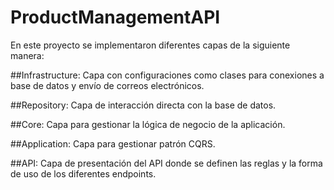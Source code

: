 # ProductManagementAPI

En este proyecto se implementaron diferentes capas de la siguiente manera:

##Infrastructure: Capa con configuraciones como clases para conexiones a base de datos y envío de correos electrónicos.


##Repository: Capa de interacción directa con la base de datos.


##Core: Capa para gestionar la lógica de negocio de la aplicación.


##Application: Capa para gestionar patrón CQRS.


##API: Capa de presentación del API donde se definen las reglas y la forma de uso de los diferentes endpoints.